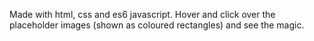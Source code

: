 Made with html, css and es6 javascript. Hover and click over the placeholder images (shown as coloured rectangles) and see the magic.
